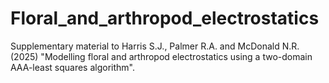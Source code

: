 # Floral_and_arthropod_electrostatics
Supplementary material to Harris S.J., Palmer R.A. and McDonald N.R. (2025) "Modelling floral and arthropod electrostatics using a two-domain AAA-least squares algorithm".
